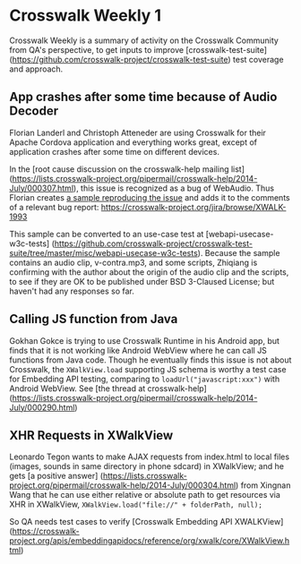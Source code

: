 # Crosswalk Weekly 1

Crosswalk Weekly is a summary of activity on the Crosswalk Community from QA's
perspective, to get inputs to improve [crosswalk-test-suite]
(https://github.com/crosswalk-project/crosswalk-test-suite) test coverage and
approach.

## App crashes after some time because of Audio Decoder

Florian Landerl and Christoph Atteneder are using Crosswalk for their Apache
Cordova application and everything works great, except of application crashes
after some time on different devices.

In the [root cause discussion on the crosswalk-help mailing list]
(https://lists.crosswalk-project.org/pipermail/crosswalk-help/2014-July/000307.html),
this issue is recognized as a bug of WebAudio. Thus Florian creates [a sample
reproducing the issue](http://cl.ly/3F101r183I1a) and adds it to the comments of
a relevant bug report:
https://crosswalk-project.org/jira/browse/XWALK-1993

This sample can be converted to an use-case test at [webapi-usecase-w3c-tests]
(https://github.com/crosswalk-project/crosswalk-test-suite/tree/master/misc/webapi-usecase-w3c-tests).
Because the sample contains an audio clip, v-contra.mp3, and some scripts,
Zhiqiang is confirming with the author about the origin of the audio clip and
the scripts, to see if they are OK to be published under BSD 3-Claused License;
but haven't had any responses so far.

## Calling JS function from Java

Gokhan Gokce is trying to use Crosswalk Runtime in his Android app, but finds
that it is not working like Android WebView where he can call JS functions from
Java code. Though he eventually finds this issue is not about Crosswalk, the
`XWalkView.load` supporting JS schema is worthy a test case for Embedding API
testing, comparing to `loadUrl("javascript:xxx")` with Android WebView. See
[the thread at crosswalk-help]
(https://lists.crosswalk-project.org/pipermail/crosswalk-help/2014-July/000290.html)

## XHR Requests in XWalkView

Leonardo Tegon wants to make AJAX requests from index.html to local files
(images, sounds in same directory in phone sdcard) in XWalkView; and he gets
[a positive answer]
(https://lists.crosswalk-project.org/pipermail/crosswalk-help/2014-July/000304.html)
from Xingnan Wang that he can use either relative or absolute path to get
resources via XHR in XWalkView, `XWalkView.load("file://" + folderPath, null);`

So QA needs test cases to verify [Crosswalk Embedding API XWALKView]
(https://crosswalk-project.org/apis/embeddingapidocs/reference/org/xwalk/core/XWalkView.html)

